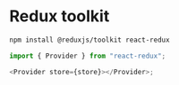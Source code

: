 # Redux toolkit

```sh
npm install @reduxjs/toolkit react-redux
```

```js
import { Provider } from "react-redux";

<Provider store={store}></Provider>;
```
